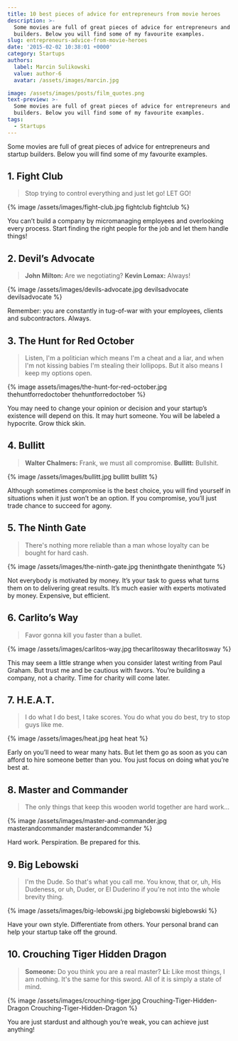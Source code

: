 ```yaml
---
title: 10 best pieces of advice for entrepreneurs from movie heroes
description: >-
  Some movies are full of great pieces of advice for entrepreneurs and startup
  builders. Below you will find some of my favourite examples.
slug: entrepreneurs-advice-from-movie-heroes
date: '2015-02-02 10:38:01 +0000'
category: Startups
authors:
  label: Marcin Sulikowski
  value: author-6
  avatar: /assets/images/marcin.jpg

image: /assets/images/posts/film_quotes.png
text-preview: >-
  Some movies are full of great pieces of advice for entrepreneurs and startup
  builders. Below you will find some of my favourite examples.
tags:
  - Startups
---
```




Some movies are full of great pieces of advice for entrepreneurs and startup builders. Below you will find some of my favourite examples.


## 1. Fight Club
>Stop trying to control everything and just let go! LET GO!

{% image /assets/images/fight-club.jpg fightclub fightclub %}

You can’t build a company by micromanaging employees and overlooking every process. Start finding the right people for the job and let them handle things!


## 2. Devil’s Advocate
>**John Milton:** Are we negotiating?
>**Kevin Lomax:** Always!

{% image /assets/images/devils-advocate.jpg devilsadvocate devilsadvocate %}

Remember: you are constantly in tug-of-war with your employees, clients and subcontractors. Always.

## 3. The Hunt for Red October
>Listen, I'm a politician which means I'm a cheat and a liar, and when I'm not kissing babies I'm stealing their lollipops. But it also means I keep my options open.

{% image assets/images/the-hunt-for-red-october.jpg thehuntforredoctober thehuntforredoctober %}

You may need to change your opinion or decision and your startup’s existence will depend on this. It may hurt someone. You will be labeled a hypocrite. Grow thick skin.

## 4. Bullitt
>**Walter Chalmers:** Frank, we must all compromise.
>**Bullitt:** Bullshit.

{% image /assets/images/bullitt.jpg bullitt bullitt %}

Although sometimes compromise is the best choice, you will find yourself in situations when it just won’t be an option. If you compromise, you’ll just trade chance to succeed for agony.

## 5. The Ninth Gate
>There's nothing more reliable than a man whose loyalty can be bought for hard cash.

{% image /assets/images/the-ninth-gate.jpg theninthgate theninthgate %}

Not everybody is motivated by money. It’s your task to guess what turns them on to delivering great results. It’s much easier with experts motivated by money. Expensive, but efficient.

## 6. Carlito’s Way
>Favor gonna kill you faster than a bullet.

{% image /assets/images/carlitos-way.jpg thecarlitosway thecarlitosway %}

This may seem a little strange when you consider latest writing from Paul Graham. But trust me and be cautious with favors. You’re building a company, not a charity. Time for charity will come later.

## 7. H.E.A.T.
>I do what I do best, I take scores. You do what you do best, try to stop guys like me.

{% image /assets/images/heat.jpg heat heat %}

Early on you’ll need to wear many hats. But let them go as soon as you can afford to hire someone better than you. You just focus on doing what you’re best at.

## 8. Master and Commander
>The only things that keep this wooden world together are hard work...

{% image /assets/images/master-and-commander.jpg masterandcommander masterandcommander %}

Hard work. Perspiration. Be prepared for this.

## 9. Big Lebowski
>I'm the Dude. So that's what you call me. You know, that or, uh, His Dudeness, or uh, Duder, or El Duderino if you're not into the whole brevity thing.

{% image /assets/images/big-lebowski.jpg biglebowski biglebowski %}

Have your own style. Differentiate from others. Your personal brand can help your startup take off the ground.

## 10. Crouching Tiger Hidden Dragon
>**Someone:** Do you think you are a real master?
>**Li:** Like most things, I am nothing.
>It's the same for this sword.  All
of it is simply a state of mind.

{% image /assets/images/crouching-tiger.jpg Crouching-Tiger-Hidden-Dragon Crouching-Tiger-Hidden-Dragon %}

You are just stardust and although you’re weak, you can achieve just anything!
